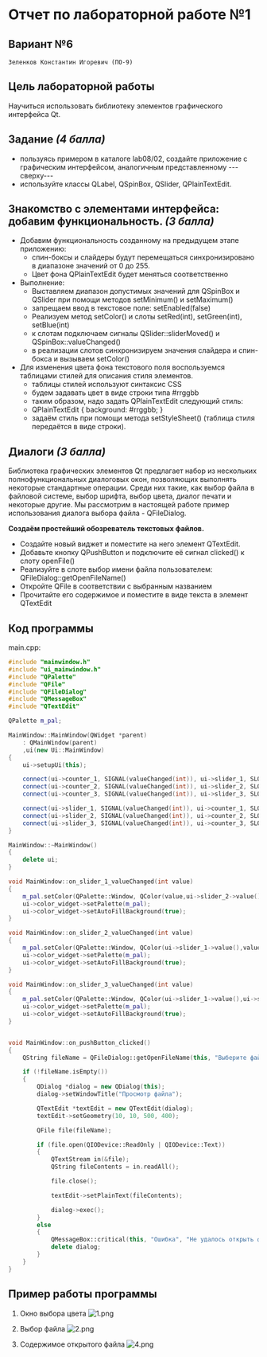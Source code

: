 # Отчет по лабораторной работе №1

## Вариант №6

`Зеленков Константин Игоревич (ПО-9) `

## Цель лабораторной работы

Научиться использовать библиотеку элементов графического интерфейса Qt.

## Задание _(4 балла)_

- пользуясь примером в каталоге lab08/02, создайте приложение с графическим интерфейсом, аналогичным представленному ---сверху---
- используйте классы QLabel, QSpinBox, QSlider, QPlainTextEdit.

## Знакомство с элементами интерфейса: добавим функциональность. _(3 балла)_

- Добавим функциональность созданному на предыдущем этапе приложению:
  - спин-боксы и слайдеры будут перемещаться синхронизировано в диапазоне значений от 0 до 255.
  - Цвет фона QPlainTextEdit будет меняться соответственно
- Выполнение:
  - Выставляем диапазон допустимых значений для QSpinBox и QSlider при помощи методов setMinimum() и setMaximum()
  - запрещаем ввод в текстовое поле: setEnabled(false)
  - Реализуем метод setColor() и слоты setRed(int), setGreen(int), setBlue(int)
  - к слотам подключаем сигналы QSlider::sliderMoved() и QSpinBox::valueChanged()
  - в реализации слотов синхронизируем значения слайдера и спин-бокса и вызываем setColor()
- Для изменения цвета фона текстового поля воспользуемся таблицами стилей для описания стиля элементов.
  - таблицы стилей используют синтаксис CSS
  - будем задавать цвет в виде строки типа #rrggbb
  - таким образом, надо задать QPlainTextEdit следующий стиль:
  - QPlainTextEdit { background: #rrggbb; }
  - задаём стиль при помощи метода setStyleSheet() (таблица стиля передаётся в виде строки).

## Диалоги _(3 балла)_

Библиотека графических элементов Qt предлагает набор из нескольких полнофункциональных диалоговых окон, позволяющих выполнять некоторые стандартные операции. Среди них такие, как выбор файла в файловой системе, выбор шрифта, выбор цвета, диалог печати и некоторые другие. Мы рассмотрим в настоящей работе пример использования диалога выбора файла - QFileDialog.

**Создаём простейший обозреватель текстовых файлов.**

- Создайте новый виджет и поместите на него элемент QTextEdit.
- Добавьте кнопку QPushButton и подключите её сигнал clicked() к слоту openFile()
- Реализуйте в слоте выбор имени файла пользователем: QFileDialog::getOpenFileName()
- Откройте QFile в соответствии с выбранным названием
- Прочитайте его содержимое и поместите в виде текста в элемент QTextEdit

## Код программы

main.cpp:

```c++
#include "mainwindow.h"
#include "ui_mainwindow.h"
#include "QPalette"
#include "QFile"
#include "QFileDialog"
#include "QMessageBox"
#include "QTextEdit"

QPalette m_pal;

MainWindow::MainWindow(QWidget *parent)
    : QMainWindow(parent)
    ,ui(new Ui::MainWindow)
{
    ui->setupUi(this);

    connect(ui->counter_1, SIGNAL(valueChanged(int)), ui->slider_1, SLOT(setValue(int)));
    connect(ui->counter_2, SIGNAL(valueChanged(int)), ui->slider_2, SLOT(setValue(int)));
    connect(ui->counter_3, SIGNAL(valueChanged(int)), ui->slider_3, SLOT(setValue(int)));

    connect(ui->slider_1, SIGNAL(valueChanged(int)), ui->counter_1, SLOT(setValue(int)));
    connect(ui->slider_2, SIGNAL(valueChanged(int)), ui->counter_2, SLOT(setValue(int)));
    connect(ui->slider_3, SIGNAL(valueChanged(int)), ui->counter_3, SLOT(setValue(int)));
}

MainWindow::~MainWindow()
{
    delete ui;
}

void MainWindow::on_slider_1_valueChanged(int value)
{
    m_pal.setColor(QPalette::Window, QColor(value,ui->slider_2->value(),ui->slider_3->value()));
    ui->color_widget->setPalette(m_pal);
    ui->color_widget->setAutoFillBackground(true);
}

void MainWindow::on_slider_2_valueChanged(int value)
{
    m_pal.setColor(QPalette::Window, QColor(ui->slider_1->value(),value,ui->slider_3->value()));
    ui->color_widget->setPalette(m_pal);
    ui->color_widget->setAutoFillBackground(true);
}

void MainWindow::on_slider_3_valueChanged(int value)
{
    m_pal.setColor(QPalette::Window, QColor(ui->slider_1->value(),ui->slider_2->value(),value));
    ui->color_widget->setPalette(m_pal);
    ui->color_widget->setAutoFillBackground(true);
}


void MainWindow::on_pushButton_clicked()
{
    QString fileName = QFileDialog::getOpenFileName(this, "Выберите файл", "", "Текстовые файлы (*.txt);;Все файлы (*)");

    if (!fileName.isEmpty())
    {
        QDialog *dialog = new QDialog(this);
        dialog->setWindowTitle("Просмотр файла");

        QTextEdit *textEdit = new QTextEdit(dialog);
        textEdit->setGeometry(10, 10, 500, 400);

        QFile file(fileName);

        if (file.open(QIODevice::ReadOnly | QIODevice::Text))
        {
            QTextStream in(&file);
            QString fileContents = in.readAll();

            file.close();

            textEdit->setPlainText(fileContents);

            dialog->exec();
        }
        else
        {
            QMessageBox::critical(this, "Ошибка", "Не удалось открыть файл.");
            delete dialog;
        }
    }
}

```

## Пример работы программы

1. Окно выбора цвета
   ![1.png](./images/1.png)

2. Выбор файла
   ![2.png](./images/2.png)

3. Содержимое открытого файла
   ![4.png](./images/3.png)
